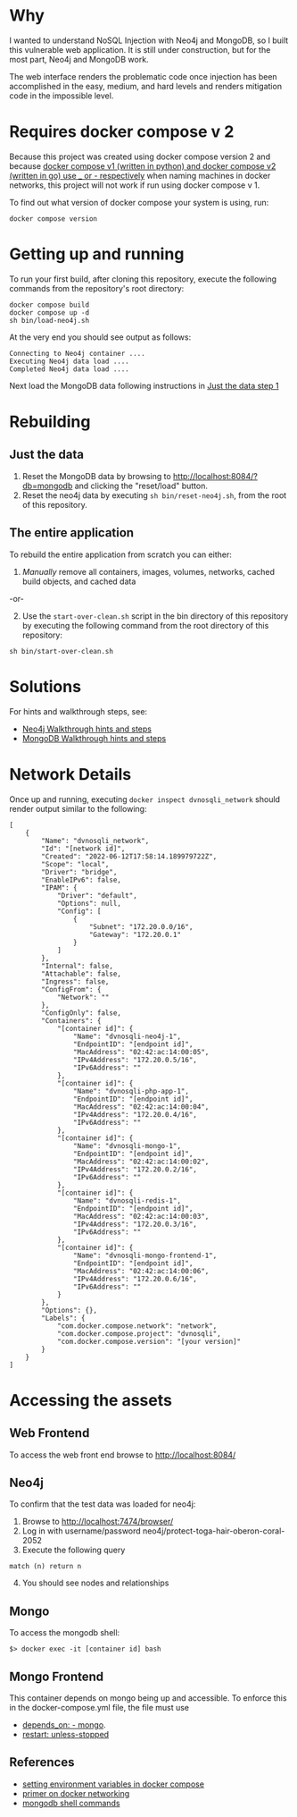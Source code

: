# Why

I wanted to understand NoSQL Injection with Neo4j and MongoDB, so I built this vulnerable web application. It is still under construction, but for the most part, Neo4j and MongoDB work. 

The web interface renders the problematic code once injection has been accomplished in the easy, medium, and hard levels and renders mitigation code in the  impossible level.

# Requires docker compose v 2

Because this project was created using docker compose version 2 and because [docker compose v1 (written in python) and docker compose v2 (written in go) use _ or - respectively](https://stackoverflow.com/questions/69464001/docker-compose-container-name-use-dash-instead-of-underscore) when naming machines in docker networks, this project will not work if run using docker compose v 1.

To find out what version of docker compose your system is using, run:

```
docker compose version
```

# Getting up and running 

To run your first build, after cloning this repository, execute the following commands from the repository's root directory:

```
docker compose build
docker compose up -d
sh bin/load-neo4j.sh
```

At the very end you should see output as follows:

```
Connecting to Neo4j container ....
Executing Neo4j data load ....
Completed Neo4j data load ....
``` 

Next load the MongoDB data following instructions in [Just the data step 1](#just-the-data)

# Rebuilding 

## Just the data

1. Reset the MongoDB data by browsing to [http://localhost:8084/?db=mongodb](http://localhost:8084/?db=mongodb) and clicking the "reset/load" button.
2. Reset the neo4j data by executing `sh bin/reset-neo4j.sh`, from the root of this repository.

## The entire application

To rebuild the entire application from scratch you can either:

1. *Manually* remove all containers, images, volumes, networks, cached build objects, and cached data 

-or-

2. Use the `start-over-clean.sh` script in the bin directory of this repository by executing the following command from the root directory of this repository:

```
sh bin/start-over-clean.sh
```

# Solutions

For hints and walkthrough steps, see:

- [Neo4j Walkthrough hints and steps](https://github.com/rjcoleman-tg/dvnosqli/blob/main/NEO4J-HELP.md)
- [MongoDB Walkthrough hints and steps](https://github.com/rjcoleman-tg/dvnosqli/blob/main/MONGODB-HELP.md)


# Network Details

Once up and running, executing `docker inspect dvnosqli_network` should render output similar to the following:

```
[
    {
        "Name": "dvnosqli_network",
        "Id": "[network id]",
        "Created": "2022-06-12T17:58:14.189979722Z",
        "Scope": "local",
        "Driver": "bridge",
        "EnableIPv6": false,
        "IPAM": {
            "Driver": "default",
            "Options": null,
            "Config": [
                {
                    "Subnet": "172.20.0.0/16",
                    "Gateway": "172.20.0.1"
                }
            ]
        },
        "Internal": false,
        "Attachable": false,
        "Ingress": false,
        "ConfigFrom": {
            "Network": ""
        },
        "ConfigOnly": false,
        "Containers": {
            "[container id]": {
                "Name": "dvnosqli-neo4j-1",
                "EndpointID": "[endpoint id]",
                "MacAddress": "02:42:ac:14:00:05",
                "IPv4Address": "172.20.0.5/16",
                "IPv6Address": ""
            },
            "[container id]": {
                "Name": "dvnosqli-php-app-1",
                "EndpointID": "[endpoint id]",
                "MacAddress": "02:42:ac:14:00:04",
                "IPv4Address": "172.20.0.4/16",
                "IPv6Address": ""
            },
            "[container id]": {
                "Name": "dvnosqli-mongo-1",
                "EndpointID": "[endpoint id]",
                "MacAddress": "02:42:ac:14:00:02",
                "IPv4Address": "172.20.0.2/16",
                "IPv6Address": ""
            },
            "[container id]": {
                "Name": "dvnosqli-redis-1",
                "EndpointID": "[endpoint id]",
                "MacAddress": "02:42:ac:14:00:03",
                "IPv4Address": "172.20.0.3/16",
                "IPv6Address": ""
            },
            "[container id]": {
                "Name": "dvnosqli-mongo-frontend-1",
                "EndpointID": "[endpoint id]",
                "MacAddress": "02:42:ac:14:00:06",
                "IPv4Address": "172.20.0.6/16",
                "IPv6Address": ""
            }
        },
        "Options": {},
        "Labels": {
            "com.docker.compose.network": "network",
            "com.docker.compose.project": "dvnosqli",
            "com.docker.compose.version": "[your version]"
        }
    }
]

```


# Accessing the assets

## Web Frontend

To access the web front end browse to [http://localhost:8084/](http://localhost:8084/)

## Neo4j 

To confirm that the test data was loaded for neo4j:

1. Browse to [http://localhost:7474/browser/](http://localhost:7474/browser/)
2. Log in with username/password neo4j/protect-toga-hair-oberon-coral-2052
3. Execute the following query

 ```
 match (n) return n
 ```
4. You should see nodes and relationships

## Mongo

To access the mongodb shell:

```
$> docker exec -it [container id] bash
```

## Mongo Frontend 

This container depends on mongo being up and accessible. To enforce this in the docker-compose.yml file, the file must use 

* [depends_on: - mongo](https://docs.docker.com/compose/startup-order/). 
* [restart: unless-stopped](https://docs.docker.com/config/containers/start-containers-automatically/)

## References

* [setting environment variables in docker compose](https://docs.docker.com/compose/environment-variables/)
* [primer on docker networking](https://docs.docker.com/network/network-tutorial-standalone/)
* [mongodb shell commands](https://www.mongodb.com/docs/manual/reference/mongo-shell/)
